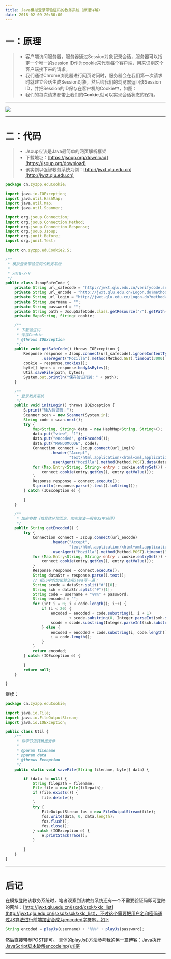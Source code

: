 ```yaml
---
title: Java模拟登录带验证码的教务系统（原理详解）
date: 2018-02-09 20:50:00
---
```

# 一：原理

>*  客户端访问服务器，服务器通过Session对象记录会话，服务器可以指定一个唯一的session ID作为cookie来代表每个客户端，用来识别这个客户端接下来的请求。
>*  我们通过Chrome浏览器进行网页访问时，服务器会在我们第一次请求时就建立会话生成Session对象，然后给我们的浏览器返回该Session ID，并把Session的ID保存在客户机的Cookie中，如图：
>*  我们的每次请求都带上我们的**Cookie**,就可以实现会话状态的保持。

---

![](/Users/yueshutong/Downloads/md/2018/LOCAL/20180209Java模拟登录带验证码的教务系统原理详解/1136672-20190623123702196-673497496.png)

---

# 二：代码

>*  Jsoup应该是Java最简单的网页解析框架
>*  下载地址：[https://jsoup.org/download](https://jsoup.org/download)
>*  该实例以强智教务系统为例：[http://jwxt.qlu.edu.cn](http://jwxt.qlu.edu.cn)

```javascript
package cn.zyzpp.eduCookie;

import java.io.IOException;
import java.util.HashMap;
import java.util.Map;
import java.util.Scanner;

import org.jsoup.Connection;
import org.jsoup.Connection.Method;
import org.jsoup.Connection.Response;
import org.jsoup.Jsoup;
import org.junit.Before;
import org.junit.Test;

import cn.zyzpp.eduCookie2.S;

/**
 * 模拟登录带验证码的教务系统
 * 
 * 2018-2-9
 */
public class JsoupSafeCode {
    private String url_safecode = "http://jwxt.qlu.edu.cn/verifycode.servlet?t=0.020974584"; // 验证码
    private String url_encode = "http://jwxt.qlu.edu.cn/Logon.do?method=logon&flag=sess"; // 加密字符串
    private String url_Login = "http://jwxt.qlu.edu.cn/Logon.do?method=logon"; // 登录
    private String username = "";
    private String password = "";
    private String path = JsoupSafeCode.class.getResource("/").getPath().replaceAll("%20", " ") + "safecode.png";
    private Map<String, String> cookie;

    /**
     * 下载验证码
     * 保存Cookie
     * @throws IOException
     */
    public void getSafeCode() throws IOException {
        Response response = Jsoup.connect(url_safecode).ignoreContentType(true) // 获取图片需设置忽略内容类型
                .userAgent("Mozilla").method(Method.GET).timeout(3000).execute();
        cookie = response.cookies();
        byte[] bytes = response.bodyAsBytes();
        Util.saveFile(path, bytes);
        System.out.println("保存验证码到：" + path);
    }

    /**
     * 登录教务系统
     */
    public void initLogin() throws IOException {
        S.print("输入验证码：");
        Scanner scan = new Scanner(System.in);
        String code = scan.next();
        try {
            Map<String, String> data = new HashMap<String, String>();
            data.put("view", "1");
            data.put("encoded", getEncoded());
            data.put("RANDOMCODE", code);
            Connection connect = Jsoup.connect(url_Login)
                    .header("Accept",
                            "text/html,application/xhtml+xml,application/xml;q=0.9,image/webp,image/apng,*/*;q=0.8")
                    .userAgent("Mozilla").method(Method.POST).data(data).timeout(3000);
            for (Map.Entry<String, String> entry : cookie.entrySet()) {
                connect.cookie(entry.getKey(), entry.getValue());
            }
            Response response = connect.execute();
            S.println(response.parse().text().toString());
        } catch (IOException e) {

        }
    }

    /**
     * 加密参数（依具体环境而定，加密算法一般在JS中获得）
     */
    public String getEncoded() {
        try {
            Connection connect = Jsoup.connect(url_encode)
                    .header("Accept",
                            "text/html,application/xhtml+xml,application/xml;q=0.9,image/webp,image/apng,*/*;q=0.8")
                    .userAgent("Mozilla").method(Method.POST).timeout(3000);
            for (Map.Entry<String, String> entry : cookie.entrySet()) {
                connect.cookie(entry.getKey(), entry.getValue());
            }
            Response response = connect.execute();
            String dataStr = response.parse().text();
            // 把JS中的加密算法用Java写一遍：
            String scode = dataStr.split("#")[0];
            String sxh = dataStr.split("#")[1];
            String code = username + "%%%" + password;
            String encoded = "";
            for (int i = 0; i < code.length(); i++) {
                if (i < 20) {
                    encoded = encoded + code.substring(i, i + 1)
                            + scode.substring(0, Integer.parseInt(sxh.substring(i, i + 1)));
                    scode = scode.substring(Integer.parseInt(sxh.substring(i, i + 1)), scode.length());
                } else {
                    encoded = encoded + code.substring(i, code.length());
                    i = code.length();
                }
            }
            return encoded;
        } catch (IOException e) {

        }
        return null;
    }

}
```

继续：

```javascript
package cn.zyzpp.eduCookie;

import java.io.File;
import java.io.FileOutputStream;
import java.io.IOException;

public class Util {
    /**
     * 将字节流转换成文件
     * 
     * @param filename
     * @param data
     * @throws Exception
     */
    public static void saveFile(String filename, byte[] data) {

        if (data != null) {
            String filepath = filename;
            File file = new File(filepath);
            if (file.exists()) {
                file.delete();
            }
            try {
                FileOutputStream fos = new FileOutputStream(file);
                fos.write(data, 0, data.length);
                fos.flush();
                fos.close();
            } catch (IOException e) {
                e.printStackTrace();
            }

        }
    }
}
```

---

# 后记

在模拟登陆该教务系统时，笔者观察到该教务系统还有一个不需要验证码即可登陆的网址：[http://jwxt.qlu.edu.cn/jsxsd/xsxk/xklc_list](http://jwxt.qlu.edu.cn/jsxsd/xsxk/xklc_list)，不过这个需要把用户名和密码通过JS算法进行前端加密合成为encoded字符串，如下

```javascript
String encoded = playJs(username) + "%%%" + playJs(password);
```

然后直接带参POST即可。 
具体的playJs()方法参考我的另一篇博客：[Java执行JavaScript脚本破解encodeInp()加密](https://www.cnblogs.com/yueshutong/p/9381592.html)

---